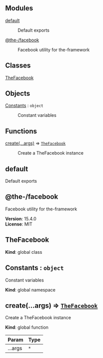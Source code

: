 <!--- Code generated by @the-/script-doc. DO NOT EDIT. -->

## Modules

<dl>
<dt><a href="#module_default">default</a></dt>
<dd><p>Default exports</p>
</dd>
<dt><a href="#module_@the-/facebook">@the-/facebook</a></dt>
<dd><p>Facebook utility for the-framework</p>
</dd>
</dl>

## Classes

<dl>
<dt><a href="#TheFacebook">TheFacebook</a></dt>
<dd></dd>
</dl>

## Objects

<dl>
<dt><a href="#Constants">Constants</a> : <code>object</code></dt>
<dd><p>Constant variables</p>
</dd>
</dl>

## Functions

<dl>
<dt><a href="#create">create(...args)</a> ⇒ <code><a href="#TheFacebook">TheFacebook</a></code></dt>
<dd><p>Create a TheFacebook instance</p>
</dd>
</dl>

<a name="module_default"></a>

## default
Default exports

<a name="module_@the-/facebook"></a>

## @the-/facebook
Facebook utility for the-framework

**Version**: 15.4.0  
**License**: MIT  
<a name="TheFacebook"></a>

## TheFacebook
**Kind**: global class  
<a name="Constants"></a>

## Constants : <code>object</code>
Constant variables

**Kind**: global namespace  
<a name="create"></a>

## create(...args) ⇒ [<code>TheFacebook</code>](#TheFacebook)
Create a TheFacebook instance

**Kind**: global function  

| Param | Type |
| --- | --- |
| ...args | <code>\*</code> |

